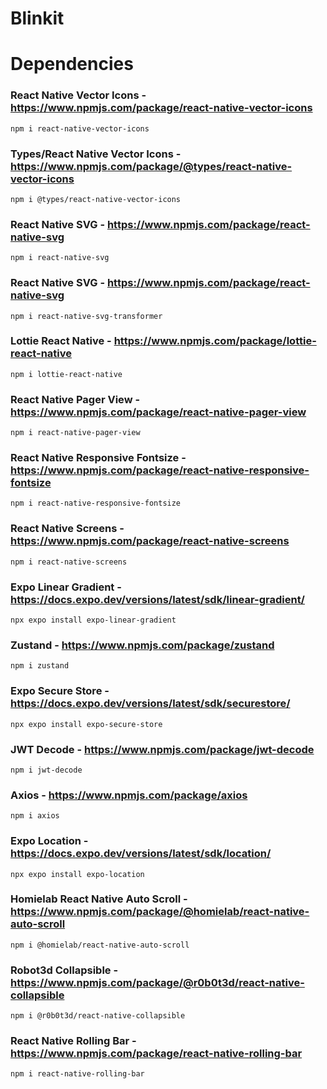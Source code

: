 # Blinkit

# Dependencies

### React Native Vector Icons - https://www.npmjs.com/package/react-native-vector-icons
    npm i react-native-vector-icons

### Types/React Native Vector Icons - https://www.npmjs.com/package/@types/react-native-vector-icons
    npm i @types/react-native-vector-icons

### React Native SVG - https://www.npmjs.com/package/react-native-svg
    npm i react-native-svg

### React Native SVG - https://www.npmjs.com/package/react-native-svg
    npm i react-native-svg-transformer

### Lottie React Native - https://www.npmjs.com/package/lottie-react-native
    npm i lottie-react-native

### React Native Pager View - https://www.npmjs.com/package/react-native-pager-view
    npm i react-native-pager-view

### React Native Responsive Fontsize - https://www.npmjs.com/package/react-native-responsive-fontsize
    npm i react-native-responsive-fontsize

### React Native Screens - https://www.npmjs.com/package/react-native-screens
    npm i react-native-screens

### Expo Linear Gradient - https://docs.expo.dev/versions/latest/sdk/linear-gradient/
    npx expo install expo-linear-gradient

### Zustand - https://www.npmjs.com/package/zustand
    npm i zustand

### Expo Secure Store - https://docs.expo.dev/versions/latest/sdk/securestore/
    npx expo install expo-secure-store

### JWT Decode - https://www.npmjs.com/package/jwt-decode
    npm i jwt-decode

### Axios - https://www.npmjs.com/package/axios
    npm i axios

### Expo Location - https://docs.expo.dev/versions/latest/sdk/location/
    npx expo install expo-location

### Homielab React Native Auto Scroll - https://www.npmjs.com/package/@homielab/react-native-auto-scroll
    npm i @homielab/react-native-auto-scroll

### Robot3d Collapsible - https://www.npmjs.com/package/@r0b0t3d/react-native-collapsible
    npm i @r0b0t3d/react-native-collapsible

### React Native Rolling Bar - https://www.npmjs.com/package/react-native-rolling-bar
    npm i react-native-rolling-bar